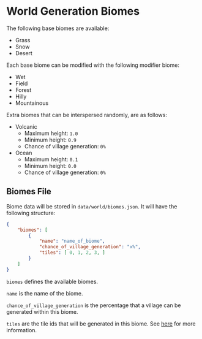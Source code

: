 # World Generation Biomes

The following base biomes are available:

- Grass
- Snow
- Desert

Each base biome can be modified with the following modifier biome:

- Wet
- Field
- Forest
- Hilly
- Mountainous

Extra biomes that can be interspersed randomly, are as follows:

- Volcanic
  - Maximum height: `1.0`
  - Minimum height: `0.9`
  - Chance of village generation: `0%`
- Ocean
  - Maximum height: `0.1`
  - Minimum height: `0.0`
  - Chance of village generation: `0%`

## Biomes File

Biome data will be stored in `data/world/biomes.json`. It will have the following structure:

```json
{
    "biomes": [
        {
            "name": "name_of_biome",
            "chance_of_village_generation": "x%",
            "tiles": [ 0, 1, 2, 3, ]
        }
    ]
}
```

`biomes` defines the available biomes.

`name` is the name of the biome.

`chance_of_village_generation` is the percentage that a village can be generated within this biome.

`tiles` are the tile ids that will be generated in this biome. See [here](server.md#world-data-files) for more information.
